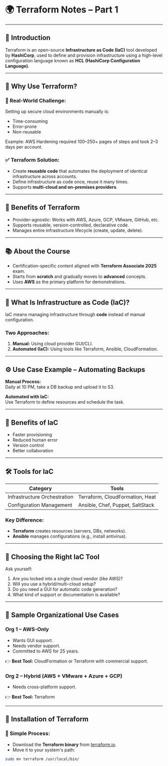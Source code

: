 # 🌍 Terraform Notes – Part 1  

---

## 📌 Introduction

Terraform is an open-source **Infrastructure as Code (IaC)** tool developed by **HashiCorp**, used to define and provision infrastructure using a high-level configuration language known as **HCL (HashiCorp Configuration Language)**.

---

## 🎯 Why Use Terraform?

### 🔧 Real-World Challenge:
Setting up secure cloud environments manually is:
- Time-consuming
- Error-prone
- Non-reusable

Example: AWS Hardening required 100–250+ pages of steps and took 2–3 days per account.

### ✅ Terraform Solution:
- Create **reusable code** that automates the deployment of identical infrastructure across accounts.
- Define infrastructure as code once, reuse it many times.
- Supports **multi-cloud and on-premises providers**.

---

## 🦸 Benefits of Terraform

- Provider-agnostic: Works with AWS, Azure, GCP, VMware, GitHub, etc.
- Supports reusable, version-controlled, declarative code.
- Manages entire infrastructure lifecycle (create, update, delete).

---

## 📚 About the Course

- Certification-specific content aligned with **Terraform Associate 2025** exam.
- Starts from **scratch** and gradually moves to **advanced** concepts.
- Uses **AWS** as the primary platform for demonstrations.

---

## 🧪 What Is Infrastructure as Code (IaC)?

IaC means managing infrastructure through **code** instead of manual configuration.

### Two Approaches:
1. **Manual:** Using cloud provider GUI/CLI.
2. **Automated (IaC):** Using tools like Terraform, Ansible, CloudFormation.

---

## ⚙️ Use Case Example – Automating Backups

**Manual Process:**  
Daily at 10 PM, take a DB backup and upload it to S3.

**Automated with IaC:**  
Use Terraform to define resources and schedule the task.

---

## 🚀 Benefits of IaC

- Faster provisioning  
- Reduced human error  
- Version control  
- Better collaboration  

---

## 🛠 Tools for IaC

| Category                    | Tools                                   |
|----------------------------|------------------------------------------|
| Infrastructure Orchestration | Terraform, CloudFormation, Heat          |
| Configuration Management     | Ansible, Chef, Puppet, SaltStack         |

### Key Difference:
- **Terraform** creates resources (servers, DBs, networks).
- **Ansible** manages configurations (e.g., install antivirus).

---

## 🤔 Choosing the Right IaC Tool

Ask yourself:
1. Are you locked into a single cloud vendor (like AWS)?
2. Will you use a hybrid/multi-cloud setup?
3. Do you need a GUI for automatic code generation?
4. What kind of support or documentation is available?

---

## 🧪 Sample Organizational Use Cases

### Org 1 – AWS-Only
- Wants GUI support.
- Needs vendor support.
- Committed to AWS for 25 years.

👉 **Best Tool:** CloudFormation or Terraform with commercial support.

### Org 2 – Hybrid (AWS + VMware + Azure + GCP)
- Needs cross-platform support.

👉 **Best Tool:** Terraform

---

## 🧰 Installation of Terraform

### 🔽 Simple Process:
- Download the **Terraform binary** from [terraform.io](https://www.terraform.io).
- Move it to your system's path:

```bash
sudo mv terraform /usr/local/bin/
